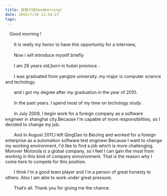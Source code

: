 ```yaml
---
title: 自我介绍Goodmorning!
date: 2015/7/10 11:34:27
tags:
---
```



　Good morning !

　　It is really my honor to have this opportunity for a interview,

　　Now i will introduce myself briefly

　　I am 26 years old,born in hubei province .

　　I was graduated from yangtze university. my major is computer science and techology.

　　and i got my degree after my graduation in the year of 2010.

　　In the past years. I spend most of my time on techology study . 

　　In July 2009, I begin work for a foreign company as a software  engineer in shanghai city.Because I'm capable of more responsibilities, so I decided to change my job.

　　And in August 2011,I left QingDao to BeiJing and worked for a foreign enterprise as a automation software test engineer.Because I want to change my working environment, I'd like to find a job which is more challenging. Morover Motorola is a global company, so I feel I can gain the most from working in this kind of company ennvironment. That is the reason why I come here to compete for this position.

　　I think I'm a good team player and I'm a person of great honesty to others. Also I am able to work under great pressure.

　　That’s all. Thank you for giving me the chance.
